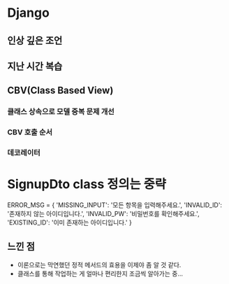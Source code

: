 # Django 

## 인상 깊은 조언

## 지난 시간 복습
## CBV(Class Based View)
### 클래스 상속으로 모델 중복 문제 개선

### CBV 호출 순서
### 데코레이터
# SignupDto class 정의는 중략

ERROR_MSG = {
    'MISSING_INPUT': '모든 항목을 입력해주세요.',
    'INVALID_ID': '존재하지 않는 아이디입니다.',
    'INVALID_PW': '비밀번호를 확인해주세요.',
    'EXISTING_ID': '이미 존재하는 아이디입니다.'
}
## 느낀 점
- 이론으로는 막연했던 정적 메서드의 효용을 이제야 좀 알 것 같다.
- 클래스를 통해 작업하는 게 얼마나 편리한지 조금씩 알아가는 중...
